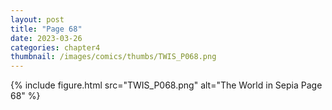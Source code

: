 ```yaml
---
layout: post
title: "Page 68"
date: 2023-03-26
categories: chapter4
thumbnail: /images/comics/thumbs/TWIS_P068.png
---
```


{% include figure.html src="TWIS_P068.png" alt="The World in Sepia Page 68" %}